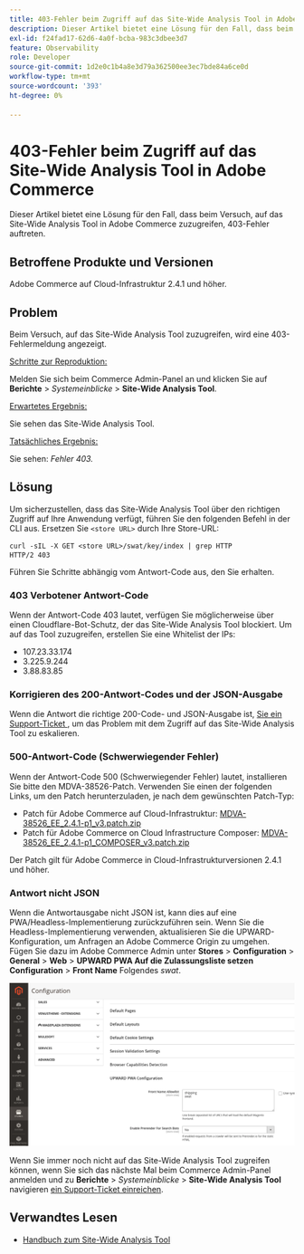 ```yaml
---
title: 403-Fehler beim Zugriff auf das Site-Wide Analysis Tool in Adobe Commerce
description: Dieser Artikel bietet eine Lösung für den Fall, dass beim Versuch, auf das Site-Wide Analysis Tool in Adobe Commerce zuzugreifen, 403-Fehler auftreten.
exl-id: f24fad17-62d6-4a0f-bcba-983c3dbee3d7
feature: Observability
role: Developer
source-git-commit: 1d2e0c1b4a8e3d79a362500ee3ec7bde84a6ce0d
workflow-type: tm+mt
source-wordcount: '393'
ht-degree: 0%

---
```


# 403-Fehler beim Zugriff auf das Site-Wide Analysis Tool in Adobe Commerce

Dieser Artikel bietet eine Lösung für den Fall, dass beim Versuch, auf das Site-Wide Analysis Tool in Adobe Commerce zuzugreifen, 403-Fehler auftreten.

## Betroffene Produkte und Versionen

Adobe Commerce auf Cloud-Infrastruktur 2.4.1 und höher.

## Problem

Beim Versuch, auf das Site-Wide Analysis Tool zuzugreifen, wird eine 403-Fehlermeldung angezeigt.

<u>Schritte zur Reproduktion:</u>

Melden Sie sich beim Commerce Admin-Panel an und klicken Sie auf **Berichte** > *Systemeinblicke* > **Site-Wide Analysis Tool**.

<u>Erwartetes Ergebnis:</u>

Sie sehen das Site-Wide Analysis Tool.

<u>Tatsächliches Ergebnis:</u>

Sie sehen: *Fehler 403.*


## Lösung

Um sicherzustellen, dass das Site-Wide Analysis Tool über den richtigen Zugriff auf Ihre Anwendung verfügt, führen Sie den folgenden Befehl in der CLI aus. Ersetzen Sie `<store URL>` durch Ihre Store-URL:

```cURL
curl -sIL -X GET <store URL>/swat/key/index | grep HTTP
HTTP/2 403
```

Führen Sie Schritte abhängig vom Antwort-Code aus, den Sie erhalten.

### 403 Verbotener Antwort-Code

Wenn der Antwort-Code 403 lautet, verfügen Sie möglicherweise über einen Cloudflare-Bot-Schutz, der das Site-Wide Analysis Tool blockiert. Um auf das Tool zuzugreifen, erstellen Sie eine Whitelist der IPs:

* 107.23.33.174
* 3.225.9.244
* 3.88.83.85

### Korrigieren des 200-Antwort-Codes und der JSON-Ausgabe

Wenn die Antwort die richtige 200-Code- und JSON-Ausgabe ist, [ Sie ein Support-Ticket ](/help/help-center-guide/help-center/magento-help-center-user-guide.md#submit-ticket), um das Problem mit dem Zugriff auf das Site-Wide Analysis Tool zu eskalieren.


### 500-Antwort-Code (Schwerwiegender Fehler)

Wenn der Antwort-Code 500 (Schwerwiegender Fehler) lautet, installieren Sie bitte den MDVA-38526-Patch. Verwenden Sie einen der folgenden Links, um den Patch herunterzuladen, je nach dem gewünschten Patch-Typ:

* Patch für Adobe Commerce auf Cloud-Infrastruktur: [MDVA-38526_EE_2.4.1-p1_v3.patch.zip](assets/MDVA-38526_EE_2.4.1-p1_v3.patch.zip)
* Patch für Adobe Commerce on Cloud Infrastructure Composer: [MDVA-38526_EE_2.4.1-p1_COMPOSER_v3.patch.zip](assets/MDVA-38526_EE_2.4.1-p1_COMPOSER_v3.patch.zip)

Der Patch gilt für Adobe Commerce in Cloud-Infrastrukturversionen 2.4.1 und höher.

### Antwort nicht JSON

Wenn die Antwortausgabe nicht JSON ist, kann dies auf eine PWA/Headless-Implementierung zurückzuführen sein. Wenn Sie die Headless-Implementierung verwenden, aktualisieren Sie die UPWARD-Konfiguration, um Anfragen an Adobe Commerce Origin zu umgehen. Fügen Sie dazu im Adobe Commerce Admin unter **Stores** > **Configuration** > **General** > **Web** > **UPWARD PWA Auf die Zulassungsliste setzen Configuration** > **Front Name** Folgendes *swat*.

![UPWARD_CONFIGURATION](assets/upward_pwa.png)

Wenn Sie immer noch nicht auf das Site-Wide Analysis Tool zugreifen können, wenn Sie sich das nächste Mal beim Commerce Admin-Panel anmelden und zu **Berichte** > *Systemeinblicke* > **Site-Wide Analysis Tool** navigieren [ ein Support-Ticket einreichen](/help/help-center-guide/help-center/magento-help-center-user-guide.md#submit-ticket).

## Verwandtes Lesen

* [Handbuch zum Site-Wide Analysis Tool](https://experienceleague.adobe.com/docs/commerce-operations/tools/site-wide-analysis-tool/intro.html)
